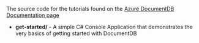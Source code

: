 The source code for the tutorials found on the [Azure DocumentDB Documentation page](http://azure.microsoft.com/en-us/documentation/services/documentdb/)

- **get-started/** - A simple C# Console Application that demonstrates the very basics of getting started with DocumentDB
